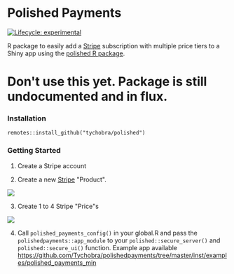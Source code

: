 # Polished Payments

[![Lifecycle: experimental](https://img.shields.io/badge/lifecycle-experimental-orange.svg)](https://www.tidyverse.org/lifecycle/#experimental)

R package to easily add a [Stripe](https://stripe.com/) subscription with multiple price tiers to a Shiny app using the [polished R package](https://github.com/Tychobra/polished).

# Don't use this yet.  Package is still undocumented and in flux. 

### Installation

```
remotes::install_github("tychobra/polished")
```

### Getting Started

1. Create a Stripe account

2. Create a new [Stripe](https://stripe.com/) "Product". 

![](https://res.cloudinary.com/dxqnb8xjb/image/upload/v1599855757/Screen_Shot_2020-09-11_at_3.19.38_PM_hq6c89.png)

3. Create 1 to 4 Stripe "Price"s

![](https://res.cloudinary.com/dxqnb8xjb/image/upload/v1599855858/Screen_Shot_2020-09-11_at_4.23.43_PM_pgrt4r.png)

4. Call `polished_payments_config()` in your global.R and pass the `polishedpayments::app_module` to your `polished::secure_server()` and `polished::secure_ui()` function.  Example app available <a href="https://github.com/Tychobra/polishedpayments/tree/master/inst/examples/polished_payments_min">https://github.com/Tychobra/polishedpayments/tree/master/inst/examples/polished_payments_min</a>

